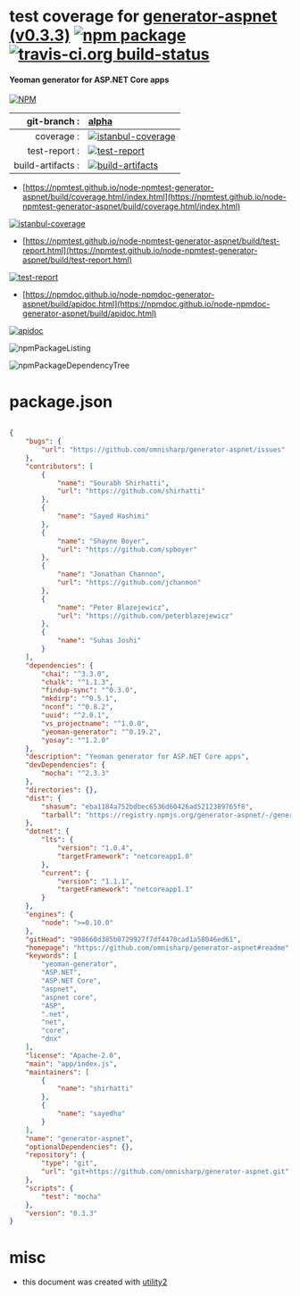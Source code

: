# test coverage for  [generator-aspnet (v0.3.3)](https://github.com/omnisharp/generator-aspnet#readme)  [![npm package](https://img.shields.io/npm/v/npmtest-generator-aspnet.svg?style=flat-square)](https://www.npmjs.org/package/npmtest-generator-aspnet) [![travis-ci.org build-status](https://api.travis-ci.org/npmtest/node-npmtest-generator-aspnet.svg)](https://travis-ci.org/npmtest/node-npmtest-generator-aspnet)
#### Yeoman generator for ASP.NET Core apps

[![NPM](https://nodei.co/npm/generator-aspnet.png?downloads=true&downloadRank=true&stars=true)](https://www.npmjs.com/package/generator-aspnet)

| git-branch : | [alpha](https://github.com/npmtest/node-npmtest-generator-aspnet/tree/alpha)|
|--:|:--|
| coverage : | [![istanbul-coverage](https://npmtest.github.io/node-npmtest-generator-aspnet/build/coverage.badge.svg)](https://npmtest.github.io/node-npmtest-generator-aspnet/build/coverage.html/index.html)|
| test-report : | [![test-report](https://npmtest.github.io/node-npmtest-generator-aspnet/build/test-report.badge.svg)](https://npmtest.github.io/node-npmtest-generator-aspnet/build/test-report.html)|
| build-artifacts : | [![build-artifacts](https://npmtest.github.io/node-npmtest-generator-aspnet/glyphicons_144_folder_open.png)](https://github.com/npmtest/node-npmtest-generator-aspnet/tree/gh-pages/build)|

- [https://npmtest.github.io/node-npmtest-generator-aspnet/build/coverage.html/index.html](https://npmtest.github.io/node-npmtest-generator-aspnet/build/coverage.html/index.html)

[![istanbul-coverage](https://npmtest.github.io/node-npmtest-generator-aspnet/build/screenCapture.buildCi.browser.%252Ftmp%252Fbuild%252Fcoverage.lib.html.png)](https://npmtest.github.io/node-npmtest-generator-aspnet/build/coverage.html/index.html)

- [https://npmtest.github.io/node-npmtest-generator-aspnet/build/test-report.html](https://npmtest.github.io/node-npmtest-generator-aspnet/build/test-report.html)

[![test-report](https://npmtest.github.io/node-npmtest-generator-aspnet/build/screenCapture.buildCi.browser.%252Ftmp%252Fbuild%252Ftest-report.html.png)](https://npmtest.github.io/node-npmtest-generator-aspnet/build/test-report.html)

- [https://npmdoc.github.io/node-npmdoc-generator-aspnet/build/apidoc.html](https://npmdoc.github.io/node-npmdoc-generator-aspnet/build/apidoc.html)

[![apidoc](https://npmdoc.github.io/node-npmdoc-generator-aspnet/build/screenCapture.buildCi.browser.%252Ftmp%252Fbuild%252Fapidoc.html.png)](https://npmdoc.github.io/node-npmdoc-generator-aspnet/build/apidoc.html)

![npmPackageListing](https://npmtest.github.io/node-npmtest-generator-aspnet/build/screenCapture.npmPackageListing.svg)

![npmPackageDependencyTree](https://npmtest.github.io/node-npmtest-generator-aspnet/build/screenCapture.npmPackageDependencyTree.svg)



# package.json

```json

{
    "bugs": {
        "url": "https://github.com/omnisharp/generator-aspnet/issues"
    },
    "contributors": [
        {
            "name": "Sourabh Shirhatti",
            "url": "https://github.com/shirhatti"
        },
        {
            "name": "Sayed Hashimi"
        },
        {
            "name": "Shayne Boyer",
            "url": "https://github.com/spboyer"
        },
        {
            "name": "Jonathan Channon",
            "url": "https://github.com/jchannon"
        },
        {
            "name": "Peter Blazejewicz",
            "url": "https://github.com/peterblazejewicz"
        },
        {
            "name": "Suhas Joshi"
        }
    ],
    "dependencies": {
        "chai": "^3.3.0",
        "chalk": "^1.1.3",
        "findup-sync": "^0.3.0",
        "mkdirp": "^0.5.1",
        "nconf": "^0.8.2",
        "uuid": "^2.0.1",
        "vs_projectname": "^1.0.0",
        "yeoman-generator": "^0.19.2",
        "yosay": "^1.2.0"
    },
    "description": "Yeoman generator for ASP.NET Core apps",
    "devDependencies": {
        "mocha": "^2.3.3"
    },
    "directories": {},
    "dist": {
        "shasum": "eba1184a752bdbec6536d60426ad5212389765f8",
        "tarball": "https://registry.npmjs.org/generator-aspnet/-/generator-aspnet-0.3.3.tgz"
    },
    "dotnet": {
        "lts": {
            "version": "1.0.4",
            "targetFramework": "netcoreapp1.0"
        },
        "current": {
            "version": "1.1.1",
            "targetFramework": "netcoreapp1.1"
        }
    },
    "engines": {
        "node": ">=0.10.0"
    },
    "gitHead": "908660d385b0729927f7df4470cad1a58046ed61",
    "homepage": "https://github.com/omnisharp/generator-aspnet#readme",
    "keywords": [
        "yeoman-generator",
        "ASP.NET",
        "ASP.NET Core",
        "aspnet",
        "aspnet core",
        "ASP",
        ".net",
        "net",
        "core",
        "dnx"
    ],
    "license": "Apache-2.0",
    "main": "app/index.js",
    "maintainers": [
        {
            "name": "shirhatti"
        },
        {
            "name": "sayedha"
        }
    ],
    "name": "generator-aspnet",
    "optionalDependencies": {},
    "repository": {
        "type": "git",
        "url": "git+https://github.com/omnisharp/generator-aspnet.git"
    },
    "scripts": {
        "test": "mocha"
    },
    "version": "0.3.3"
}
```



# misc
- this document was created with [utility2](https://github.com/kaizhu256/node-utility2)
